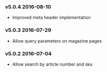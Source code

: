 ### v5.0.4 2016-08-10
* Improved meta header implementation

### v5.0.3 2016-07-29 
* Allow query parameters on magazine pages

### v5.0.2 2016-07-04 
* Allow search by article number and sku
